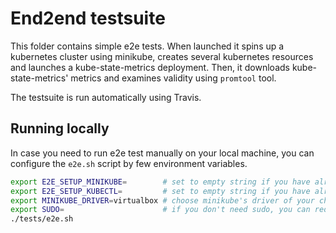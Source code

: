 # End2end testsuite

This folder contains simple e2e tests.
When launched it spins up a kubernetes cluster using minikube, creates several kubernetes resources and launches a kube-state-metrics deployment.
Then, it downloads kube-state-metrics' metrics and examines validity using `promtool` tool.

The testsuite is run automatically using Travis.

## Running locally

In case you need to run e2e test manually on your local machine, you can configure the `e2e.sh` script by few environment variables.

```bash
export E2E_SETUP_MINIKUBE=        # set to empty string if you have already your own minikube binary, prevents from downloading one
export E2E_SETUP_KUBECTL=         # set to empty string if you have already your own kubectl binary, prevents from downloading one
export MINIKUBE_DRIVER=virtualbox # choose minikube's driver of your choice
export SUDO=                      # if you don't need sudo, you can redefine the SUDO variable from default `sudo`
./tests/e2e.sh
```
